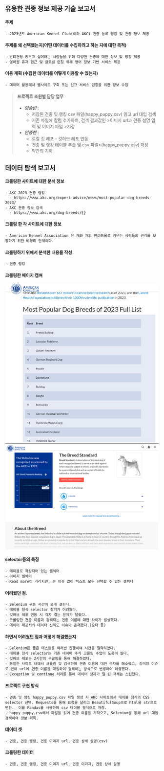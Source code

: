 

## 유용한 견종 정보 제공 기술 보고서
#### 주제
    - 2023년도 American Kennel Club(이하 AKC) 견종 등록 랭킹 및 견종 정보 제공
#### 주제를 왜 선택했는지(어떤 데이터를 수집하려고 하는 지에 대한 목적)
    - 반려견을 키우고 싶어하는 사람들을 위해 다양한 견종에 대한 정보 및 랭킹 제공
    - 영어권 유저 접근 및 글로벌 런칭 위해 영어 정보 기반 서비스 제공
#### 이용 계획 (수집한 데이터를 어떻게 이용할 수 있는지)
    - 데이터 활용해서 웹사이트 구축 또는 신규 서비스 런칭을 위한 정보 수집
>#### 프로젝트 조원별 담당 업무
>    - ***임승빈*** :
>      - 저장된 견종 및 랭킹 csv 파일(happy_puppy.csv) 읽고 url 대입 검색
>      - 기존 파일에 칼럼 추가하여, 검색 결과값인 >이미지 url과 견종 설명 입력 및 이미지 파일 >저장 
>   - ***안중현*** :
>      - 로컬 깃 레포 - 깃허브 레포 연동 
>      - 견종 및 랭킹 테이블 추출 및 csv 파일>(happy_puppy.csv) 저장
>      - 약간의 기획

## 데이터 탐색 보고서    
#### 크롤링한 사이트에 대한 분석 정보
    - AKC 2023 견종 랭킹
      - https://www.akc.org/expert-advice/news/most-popular-dog-breeds-2023/
    - AKC 견종 정보 검색
      - https://www.akc.org/dog-breeds/{}

#### 크롤링 한 각 사이트에 대한 정보
    - American Kennel Association 은 개와 개의 반려동물로 키우는 사람들의 권리를 보장하기 위한 비영리 단체이다. 
#### 크롤링하기 위해서 분석한 내용들 작성
    - 견종 랭킹
#### 크롤링한 페이지 캡쳐
![alt text](rank_name-1.png) ![alt text](image_description-1.png)
#### selector등의 특징
    - 테이블로 작성되어 있는 셀렉터
    - 이미지 셀렉터
    - Read more이 가리지만, 큰 이슈 없이 텍스트 모두 선택할 수 있는 셀렉터
#### 어려웠던 점.
    - Selenium 구동 시간이 오래 걸린다. 
    - 테이블 형식 selector 찾기가 어려웠다. 
    - 깃허브 레포 연동 시 각자 겪는 문제가 달랐다.
    - 크롤링한 견종 이름과 검색되는 견종 이름에 대한 차이가 발생했다.
    - 데이터 제공처의 데이터 신뢰도 이슈가 존재했다.(오타 등)

#### 하면서 어려웠던 점과 어떻게 해결했는지
    - Selenium은 짧은 테스트를 여러번 진행하여 시간을 절약하였다. 
    - 테이블 형식 selector는 기존 네이버 주식 크롤링 수업이 도움이 됬다. 
    - 깃허브 레포는 2시간의 구글링을 통해 해결하였다. 
    - 동일한 사이트 내에서 크롤링 및 검색하여 견종 이름에 대한 격차를 해소했고, 검색창 이슈로 인해 url에 견종 이름을 대입하여 검색하는 방식으로 변경하여 해결했다.
    - Exception 및 continue 처리를 통해 데이터 정제가 덜 된 객체는 스킵했다.

#### 프로젝트 구현 방식
    - 견종 및 랭킹 happy_puppy.csv 파일 생성 시 AKC 사이트에서 테이블 형식의 CSS selector 선택. Requests를 통해 요청을 날리고 BeautifulSoup으로 html을 str으로 변환.  이를 Pandas를 사용하여 csv 테이블 형식으로 저장.
    - happy_puppy.csv에서 파일을 읽어 견종 이름을 가져오고, Selenium을 통해 url 대입 검색하여 정보 획득.
#### 데이터 셋
    - 견종, 견종 랭킹, 견종 이미지 url, 견종 상세 설명(csv)
#### 크롤링한 데이터
    - 견종, 견종 랭킹, 견종 이미지 url, 견종 이미지, 견종 상세 설명
